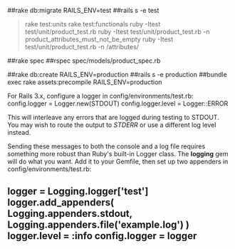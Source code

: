 ##rake db:migrate RAILS_ENV=test
##rails s -e test

>rake test:units
>rake test:functionals
>ruby -Itest test/unit/product_test.rb
>ruby -Itest test/unit/product_test.rb -n product_attributes_must_not_be_empty
>ruby -Itest test/unit/product_test.rb -n /attributes/

##rake spec
##rspec spec/models/product_spec.rb


##rake db:create RAILS_ENV=production
##rails s -e production 
##bundle exec rake assets:precompile RAILS_ENV=production


For Rails 3.x, configure a logger in config/environments/test.rb:
config.logger = Logger.new(STDOUT)
config.logger.level = Logger::ERROR

This will interleave any errors that are logged during testing to STDOUT. You may wish to route the output to *STDERR* or use a different log level instead.

Sending these messages to both the console and a log file requires something more robust than Ruby's built-in Logger class. The **logging** gem will do what you want. Add it to your Gemfile, then set up two appenders in config/environments/test.rb:

logger = Logging.logger['test']
logger.add_appenders(
    Logging.appenders.stdout,
    Logging.appenders.file('example.log')
)
logger.level = :info
config.logger = logger
-----------------------------------------------------------



